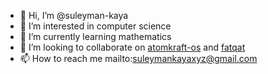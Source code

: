 - 👋 Hi, I’m @suleyman-kaya
- 👀 I’m interested in computer science
- 🌱 I’m currently learning mathematics
- 💞️ I’m looking to collaborate on [atomkraft-os](https://github.com/suleyman-kaya/atomkraft-os) and [fatqat](https://github.com/suleyman-kaya/fatqat)
- 📫 How to reach me mailto:suleymankayaxyz@gmail.com

<!---
suleyman-kaya/suleyman-kaya is a ✨ special ✨ repository because its `README.md` (this file) appears on your GitHub profile.
You can click the Preview link to take a look at your changes.
--->

